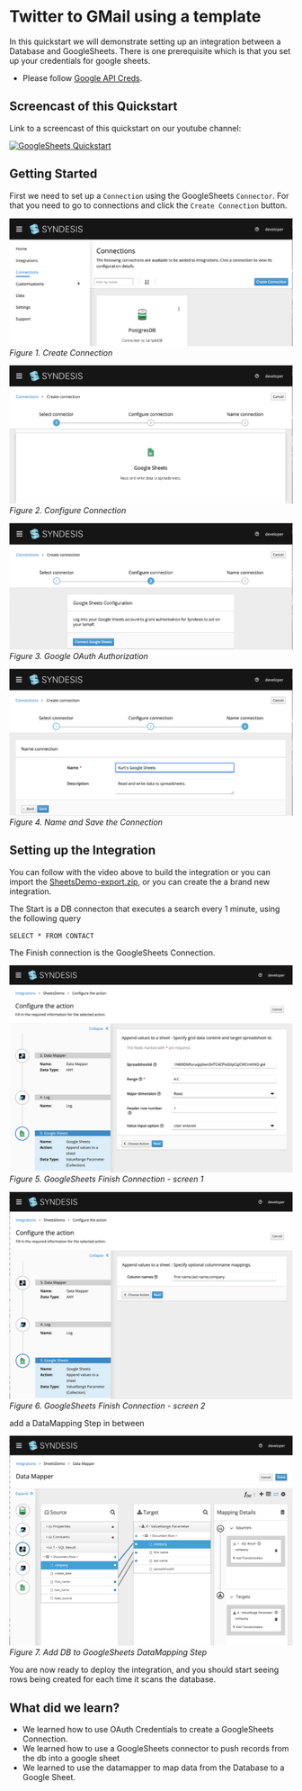 # Twitter to GMail using a template

In this quickstart we will demonstrate setting up an integration between a Database and GoogleSheets. There is one prerequisite which is that you set up your credentials for google sheets.
  * Please follow [Google API Creds](GoogleSheetsCredentials.md). 

## Screencast of this Quickstart

Link to a screencast of this quickstart on our youtube channel:

[![GoogleSheets Quickstart](https://img.youtube.com/vi/DN5dfDP7Tkw/0.jpg)](https://youtu.be/DN5dfDP7Tkw)


## Getting Started

First we need to set up a `Connection` using the GoogleSheets `Connector`. For that you need to go to connections and click the `Create Connection` button. 

![Create Connection](img/3_newconnection.png)
*Figure 1. Create Connection*

![Select Connector](img/4_connector.png)
*Figure 2. Configure Connection*

![Select Google Account](img/5_connect.png)
*Figure 3. Google OAuth Authorization*

![Name Connection](img/6_save.png)
*Figure 4. Name and Save the Connection*


## Setting up the Integration

You can follow with the video above to build the integration or you can import the [SheetsDemo-export.zip](SheetsDemo-export.zip?raw=true), or you can create the a brand new integration.

The Start is a DB connecton that executes a search every 1 minute, using the following query

```
SELECT * FROM CONTACT
```

The Finish connection is the GoogleSheets Connection.

![Configure GoogleSheets Finish Connection](img/7_sheetsconfig.png)
*Figure 5. GoogleSheets Finish Connection - screen 1*

![Configure GoogleSheets Finish Connection](img/8_sheetsconfig.png)
*Figure 6. GoogleSheets Finish Connection - screen 2*

add a DataMapping Step in between

![DataMapper Step](img/9_datamapper.png)
*Figure 7. Add DB to GoogleSheets DataMapping Step*


You are now ready to deploy the integration, and you should start seeing rows being created for each time it scans the database.

## What did we learn?

* We learned how to use OAuth Credentials to create a GoogleSheets Connection.
* We learned how to use a GoogleSheets connector to push records from the db into a google sheet
* We learned to use the datamapper to map data from the Database to a Google Sheet.


